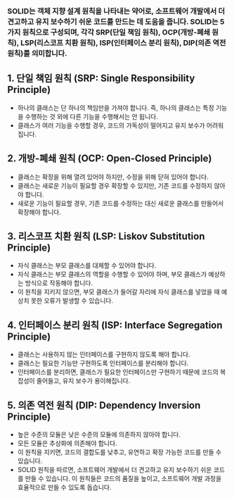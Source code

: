 ### SOLID는 객체 지향 설계 원칙을 나타내는 약어로, 소프트웨어 개발에서 더 견고하고 유지 보수하기 쉬운 코드를 만드는 데 도움을 줍니다. SOLID는 5가지 원칙으로 구성되며, 각각 SRP(단일 책임 원칙), OCP(개방-폐쇄 원칙), LSP(리스코프 치환 원칙), ISP(인터페이스 분리 원칙), DIP(의존 역전 원칙)를 의미합니다. 
## 1. 단일 책임 원칙 (SRP: Single Responsibility Principle)
- 하나의 클래스는 단 하나의 책임만을 가져야 합니다. 즉, 하나의 클래스는 특정 기능을 수행하는 것 외에 다른 기능을 수행해서는 안 됩니다. <br/>
- 클래스가 여러 기능을 수행할 경우, 코드의 가독성이 떨어지고 유지 보수가 어려워집니다. <br/>
## 2. 개방-폐쇄 원칙 (OCP: Open-Closed Principle)
- 클래스는 확장을 위해 열려 있어야 하지만, 수정을 위해 닫혀 있어야 합니다. <br/>
- 클래스는 새로운 기능이 필요할 경우 확장할 수 있지만, 기존 코드를 수정하지 않아야 합니다. <br/>
- 새로운 기능이 필요할 경우, 기존 코드를 수정하는 대신 새로운 클래스를 만들어서 확장해야 합니다. <br/> 
## 3. 리스코프 치환 원칙 (LSP: Liskov Substitution Principle)
- 자식 클래스는 부모 클래스를 대체할 수 있어야 합니다. <br/>
- 자식 클래스는 부모 클래스의 역할을 수행할 수 있어야 하며, 부모 클래스가 예상하는 방식으로 작동해야 합니다. <br/>
- 이 원칙을 지키지 않으면, 부모 클래스가 들어갈 자리에 자식 클래스를 넣었을 때 예상치 못한 오류가 발생할 수 있습니다. <br/> 
## 4. 인터페이스 분리 원칙 (ISP: Interface Segregation Principle)
- 클래스는 사용하지 않는 인터페이스를 구현하지 않도록 해야 합니다. <br/>
- 클래스는 필요한 기능만 구현하도록 인터페이스를 분리해야 합니다. <br/>
- 인터페이스를 분리하면, 클래스가 필요한 인터페이스만 구현하기 때문에 코드의 복잡성이 줄어들고, 유지 보수가 용이해집니다. <br/> 
## 5. 의존 역전 원칙 (DIP: Dependency Inversion Principle)
- 높은 수준의 모듈은 낮은 수준의 모듈에 의존하지 않아야 합니다. <br/>
- 모든 모듈은 추상화에 의존해야 합니다. <br/>
- 이 원칙을 지키면, 코드의 결합도를 낮추고, 유연하고 확장 가능한 코드를 만들 수 있습니다. <br/> 
- SOLID 원칙을 따르면, 소프트웨어 개발에서 더 견고하고 유지 보수하기 쉬운 코드를 만들 수 있습니다. 이 원칙들은 코드의 품질을 높이고, 소프트웨어 개발 과정을 효율적으로 만들 수 있도록 돕습니다. <br/> 
